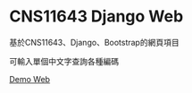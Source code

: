 # CNS11643 Django Web
基於CNS11643、Django、Bootstrap的網頁項目

可輸入單個中文字查詢各種編碼

[Demo Web](https://aa846301.pythonanywhere.com)
